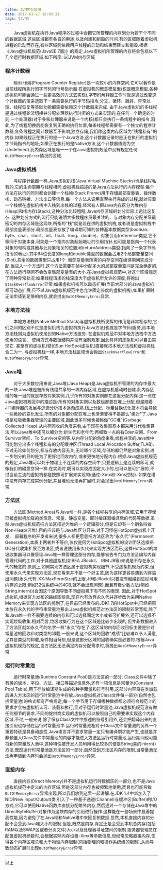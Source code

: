 ```yaml
---
title: JVM内存区域
date: 2017-03-27 18:00:21
tags: [JVM]
---
```

　　Java虚拟机在执行Java程序的过程中会把它所管理的内存划分为若干个不同的数据区域.这些区域都有各自的用途,以及创建和销毁的时间.有的区域随着虚拟机进程的启动而存在,有些区域则依赖用户线程的启动和结束而建立和销毁.根据《Java虚拟机规范(JavaSE 7版)》的规定,Java虚拟机所管理的内存将会包括以下几个运行时数据区域.如下所示:
![JVM内存区域](/image/JVM/JVM_RunTime_Area.png)
<!--more-->
### 程序计数器
　　`程序计数器`(Program Counter Register)是一块较小的内存空间,它可以看作是当前线程所执行的字节码的行号指示器.在虚拟机的概念模型里(仅是概念模型,各种虚拟机可能会通过一些更高效的方式去实现),字节码解释器工作时就是通过改变这个计数器的值来选取下一条需要执行的字节码指令,分支、循环、跳转、异常处理、线程恢复等基础功能都需要依赖这个计数器来完成.
由于Java虚拟机的多线程是通过线程轮流切换并分配处理器执行时间的方式来实现的,在任何一个确定的时刻,一个处理器(对于多核处理器来说是一个内核)都只会执行一条线程中的指令.因此,为了线程切换后能恢复到正确的执行位置,每条线程都需要有一个独立的程序计数器,各条线程之间计数器互不影响,独立存储,我们称这类内存区域为"线程私有"的内存.如果线程正在执行的是一个Java方法,这个计数器记录的是正在执行的虚拟机字节码指令的地址;如果正在执行的是Native方法,这个计数器值则为空(Undefined).此内存区域是唯一一个在Java虚拟机规范中没有规定任何`OutOfMemoryError`情况的区域.

### Java虚拟机栈
　　与程序计数器一样,Java虚拟机栈(Java Virtual Machine Stacks)也是线程私有的,它的生命周期与线程相同.虚拟机栈描述的是Java方法执行的内存模型:每个方法在执行的同时都会创建一个栈帧(Stack Frame)用于存储局部变量表、操作数栈、动态链接、方法出口等信息.每一个方法从调用直至执行完成的过程,就对应着一个栈帧在虚拟机栈中入栈到出栈的过程.经常有人把Java内存区分为堆内存(Heap)和栈内存(Stack),这种分法比较粗糙,Java内存区域的划分实际上远比这复杂. 这种划分方式的流行只能说明大多数程序员最关注的、与对象内存分配关系最密切的内存区域是这两块.所指的"栈"就是现在讲的虚拟机栈,或者说是虚拟机栈中局部变量表部分.局部变量表存放了编译期可知的各种基本数据类型(boolean、byte、char、short、int、float、long、double)、对象引用(reference类型,它不等同于对象本身,可能是一个指向对象起始地址的引用指针,也可能是指向一个代表对象的句柄或其他与此对象相关的位置)和returnAddress类型(指向了一条字节码指令的地址).其中64位长度的long和double类型的数据会占用2个局部变量空间(Slot),其余的数据类型只占用1个. 局部变量表所需的内存空间在编译期间完成分配,当进入一个方法时,这个方法需要在帧中分配多大的局部变量空间是完全确定的,在方法运行期间不会改变局部变量表的大小.在Java虚拟机规范中,对这个区域规定了两种异常状况:如果线程请求的栈深度大于虚拟机所允许的深度,将抛出`StackOverflowError`异常;如果虚拟机栈可以动态扩展(当前大部分的Java虚拟机都可动态扩展,只不过Java虚拟机规范中也允许固定长度的虚拟机栈),如果扩展时无法申请到足够的内存,就会抛出`OutOfMemoryError`异常.
### 本地方法栈
　　本地方法栈(Native Method Stack)与虚拟机栈所发挥的作用是非常相似的,它们之间的区别不过是虚拟机栈为虚拟机执行Java方法(也就是字节码)服务,而本地方法栈则为虚拟机使用到的Native方法服务. 在虚拟机规范中对本地方法栈中方法使用的语言、 使用方式与数据结构并没有强制规定,因此具体的虚拟机可以自由实现它. 甚至有的虚拟机(譬如Sun HotSpot虚拟机)直接就把本地方法栈和虚拟机栈合二为一. 与虚拟机栈一样,本地方法栈区域也会抛出`StackOverflowError`和`OutOfMemoryError`异常.
### Java堆
　　对于大多数应用来说,Java堆(Java Heap)是Java虚拟机所管理的内存中最大的一块.Java堆是被所有线程共享的一块内存区域,在虚拟机启动时创建.此内存区域的唯一目的就是存放对象实例,几乎所有的对象实例都在这里分配内存.这一点在Java虚拟机规范中的描述是:所有的对象实例以及数组都要在堆上分配,但是随着JIT编译器的发展与逃逸分析技术逐渐成熟,栈上分配、标量替换优化技术将会导致一些微妙的变化发生,所有的对象都分配在堆上也渐渐变得不是那么"绝对"了.Java堆是垃圾收集器管理的主要区域,因此很多时候也被称做"GC堆"(Garbage Collected Heap).从内存回收的角度来看,由于现在收集器基本都采用分代收集算法,所以Java堆中还可以细分为:新生代和老年代;再细致一点的有Eden空间、From Survivor空间、To Survivor空间等.从内存分配的角度来看,线程共享的Java堆中可能划分出多个线程私有的分配缓冲区(Thread Local Allocation Buffer,TLAB).不过无论如何划分,都与存放内容无关,无论哪个区域,存储的都仍然是对象实例,进一步划分的目的是为了更好地回收内存,或者更快地分配内存.根据Java虚拟机规范的规定,Java堆可以处于物理上不连续的内存空间中,只要逻辑上是连续的即可,就像我们的磁盘空间一样.在实现时,既可以实现成固定大小的,也可以是可扩展的,不过当前主流的虚拟机都是按照可扩展来实现的(通过-Xmx和-Xms控制). 如果在堆中没有内存完成实例分配,并且堆也无法再扩展时,将会抛出`OutOfMemoryError`异常.
### 方法区
　　方法区(Method Area)与Java堆一样,是各个线程共享的内存区域,它用于存储已被虚拟机加载的类信息、常量、静态变量、即时编译器编译后的代码等数据.虽然Java虚拟机规范把方法区描述为堆的一个逻辑部分,但是它却有一个别名叫做Non-Heap(非堆),目的应该是与Java堆区分开来.对于习惯在HotSpot虚拟机上开发、 部署程序的开发者来说,很多人都更愿意把方法区称为"永久代"(Permanent Generation),本质上两者并不等价,仅仅是因为HotSpot虚拟机的设计团队选择把GC分代收集扩展至方法区,或者说使用永久代来实现方法区而已,这样HotSpot的垃圾收集器可以像管理Java堆一样管理这部分内存,能够省去专门为方法区编写内存管理代码的工作.对于其他虚拟机(如BEA JRockit、 IBM J9等)来说是不存在永久代的概念的.原则上,如何实现方法区属于虚拟机实现细节,不受虚拟机规范约束,但使用永久代来实现方法区,现在看来并不是一个好主意,因为这样更容易遇到内存溢出问题(永久代有-XX:MaxPermSize的上限,J9和JRockit只要没有触碰到进程可用内存的上限,例如32位系统中的4GB,就不会出现问题),而且有极少数方法(例如String.intern())会因这个原因导致不同虚拟机下有不同的表现. 因此,对于HotSpot虚拟机,根据官方发布的路线图信息,现在也有放弃永久代并逐步改为采用Native Memory来实现方法区的规划了,在目前已经发布的JDK1.7的HotSpot中,已经把原本放在永久代的字符串常量池移出.Java虚拟机规范对方法区的限制非常宽松,除了和Java堆一样不需要连续的内存和可以选择固定大小或者可扩展外,还可以选择不实现垃圾收集.相对而言,垃圾收集行为在这个区域是比较少出现的,但并非数据进入了方法区就如永久代的名字一样"永久"存在了.这区域的内存回收目标主要是针对常量池的回收和对类型的卸载,一般来说,这个区域的回收"成绩"比较难以令人满意,尤其是类型的卸载,条件相当苛刻,但是这部分区域的回收确实是必要的.根据Java虚拟机规范的规定,当方法区无法满足内存分配需求时,将抛出`OutOfMemoryError`异常.
### 运行时常量池
　　运行时常量池(Runtime Constant Pool)是方法区的一部分. Class文件中除了有类的版本、字段、方法、接口等描述信息外,还有一项信息是常量池(Constant Pool Table),用于存放编译期生成的各种字面量和符号引用,这部分内容将在类加载后进入方法区的运行时常量池中存放.Java虚拟机对Class文件每一部分(自然也包括常量池)的格式都有严格规定,每一个字节用于存储哪种数据都必须符合规范上的要求才会被虚拟机认可、装载和执行,但对于运行时常量池,Java虚拟机规范没有做任何细节的要求,不同的提供商实现的虚拟机可以按照自己的需要来实现这个内存区域.不过,一般来说,除了保存Class文件中描述的符号引用外,还会把翻译出来的直接引用也存储在运行时常量池中.运行时常量池相对于Class文件常量池的另外一个重要特征是具备动态性,Java语言并不要求常量一定只有编译期才能产生,也就是并非预置入Class文件中常量池的内容才能进入方法区运行时常量池,运行期间也可能将新的常量放入池中,这种特性被开发人员利用得比较多的便是String类的intern()方法.既然运行时常量池是方法区的一部分,自然受到方法区内存的限制,当常量池无法再申请到内存时会抛出`OutOfMemoryError`异常.
### 直接内存
　　直接内存(Direct Memory)并不是虚拟机运行时数据区的一部分,也不是Java虚拟机规范中定义的内存区域.但是这部分内存也被频繁地使用,而且也可能导致`OutOfMemoryError`异常出现,所以我们放到这里一起讲解.在JDK 1.4中新加入了NIO(New Input/Output)类,引入了一种基于通道(Channel)与缓冲区(Buffer)的I/O方式,它可以使用Native函数库直接分配堆外内存,然后通过一个存储在Java堆中的DirectByteBuffer对象作为这块内存的引用进行操作.这样能在一些场景中显著提高性能,因为避免了在Java堆和Native堆中来回复制数据.显然,本机直接内存的分配不会受到Java堆大小的限制,但是,既然是内存,肯定还是会受到本机总内存(包括RAM以及SWAP区或者分页文件)大小以及处理器寻址空间的限制.服务器管理员在配置虚拟机参数时,会根据实际内存设置-Xmx等参数信息,但经常忽略直接内存,使得各个内存区域总和大于物理内存限制(包括物理的和操作系统级的限制),从而导致动态扩展时出现`OutOfMemoryError`异常.
***
以上